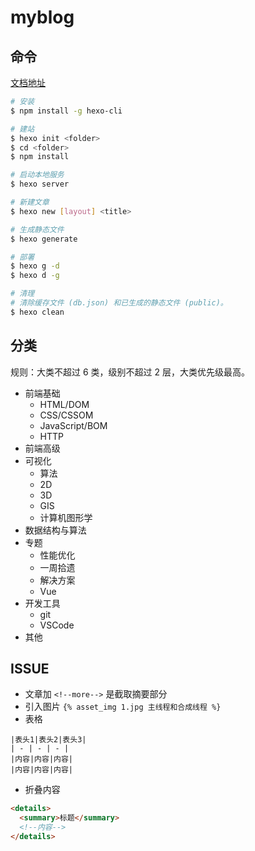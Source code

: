 # myblog

## 命令

[文档地址](https://hexo.io/zh-cn/docs/)

```bash
# 安装
$ npm install -g hexo-cli

# 建站
$ hexo init <folder>
$ cd <folder>
$ npm install

# 启动本地服务
$ hexo server

# 新建文章
$ hexo new [layout] <title>

# 生成静态文件
$ hexo generate

# 部署
$ hexo g -d
$ hexo d -g

# 清理
# 清除缓存文件 (db.json) 和已生成的静态文件 (public)。
$ hexo clean

```

## 分类

规则：大类不超过 6 类，级别不超过 2 层，大类优先级最高。

* 前端基础
  * HTML/DOM
  * CSS/CSSOM
  * JavaScript/BOM
  * HTTP
* 前端高级
* 可视化
  * 算法
  * 2D
  * 3D
  * GIS
  * 计算机图形学
* 数据结构与算法
* 专题
  * 性能优化
  * 一周拾遗
  * 解决方案
  * Vue
* 开发工具
  * git
  * VSCode
* 其他

## ISSUE

* 文章加 ```<!--more-->``` 是截取摘要部分
* 引入图片 `{% asset_img 1.jpg 主线程和合成线程 %}`
* 表格

```
|表头1|表头2|表头3|
| - | - | - |
|内容|内容|内容|
|内容|内容|内容|
```

* 折叠内容

```html
<details>
  <summary>标题</summary>
  <!--内容-->
</details>
```
